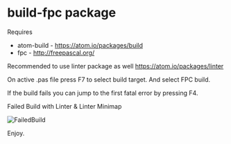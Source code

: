 # build-fpc package


Requires 
* atom-build - https://atom.io/packages/build
* fpc - http://freepascal.org/

Recommended to use linter package as well
https://atom.io/packages/linter

On active .pas file press F7 to select build target. And select FPC build.

If the build fails you can jump to the first fatal error by pressing F4.

Failed Build with Linter & Linter Minimap

![FailedBuild](/screen/failed_build.jpg?raw=true "Optional Title")

Enjoy.
